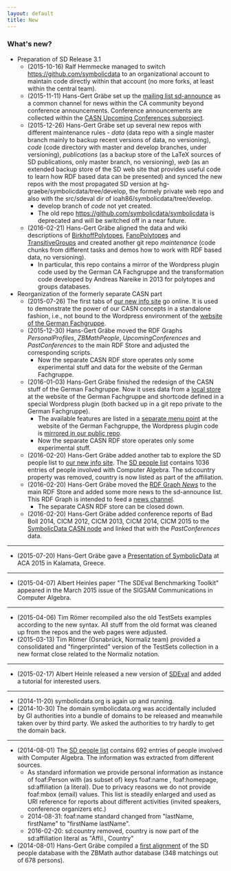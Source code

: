 ```yaml
---
layout: default
title: New
---
```


### What's new?

-   Preparation of SD Release 3.1
    -   (2015-10-16) Ralf Hemmecke managed to switch <https://github.com/symbolicdata> to an organizational account to maintain code directly within that account (no more forks, at least within the central team).
    -   (2015-11-11) Hans-Gert Gräbe set up the [mailing list sd-announce](http://lists.informatik.uni-leipzig.de/mailman/listinfo/sd-announce) as a common channel for news within the CA community beyond conference announcements. Conference announcements are collected within the [CASN Upcoming Conferences subproject](CASN "wikilink").
    -   (2015-12-26) Hans-Gert Gräbe set up several new repos with different maintenance rules - *data* (data repo with a single master branch mainly to backup recent versions of data, no versioning), *code* (code directory with master and develop branches, under versioning), *publications* (as a backup store of the LaTeX sources of SD publications, only master branch, no versioning), *web* (as an extended backup store of the SD web site that provides useful code to learn how RDF based data can be presented) and synced the new repos with the most propagated SD version at hg-graebe/symbolicdata/tree/develop, the formely private web repo and also with the src/sdeval dir of ioah86/symbolicdata/tree/develop.
        -   develop branch of *code* not yet created.
        -   The old repo <https://github.com/symbolicdata/symbolicdata> is deprecated and will be switched off in a near future.
    -   (2016-02-21) Hans-Gert Gräbe aligned the data and wiki descriptions of [BirkhoffPolytopes](BirkhoffPolytopes "wikilink"), [FanoPolytopes](FanoPolytopes "wikilink") and [TransitiveGroups](TransitiveGroups "wikilink") and created another git repo *maintenance* (code chunks from different tasks and demos how to work with RDF based data, no versioning).
        -   In particular, this repo contains a mirror of the Wordpress plugin code used by the German CA Fachgruppe and the transformation code developed by Andreas Nareike in 2013 for polytopes and groups databases.
-   Reorganization of the formerly separate CASN part
    -   (2015-07-26) The first tabs of [our new info site](http://symbolicdata.org/info) go online. It is used to demonstrate the power of our CASN concepts in a standalone fashion, i.e., not bound to the Wordpress environment of the [website of the German Fachgruppe](http://www.fachgruppe-computeralgebra.de/symbolicdata/).
    -   (2015-12-30) Hans-Gert Gräbe moved the RDF Graphs *PersonalProfiles*, *ZBMathPeople*, *UpcomingConferences* and *PastConferences* to the main RDF Store and adjusted the corresponding scripts.
        -   Now the separate CASN RDF store operates only some experimental stuff and data for the website of the German Fachgruppe.
    -   (2016-01-03) Hans-Gert Gräbe finished the redesign of the CASN stuff of the German Fachgruppe. Now it uses data from a [local store](http://www.fachgruppe-computeralgebra.de/rdf/) at the website of the German Fachgruppe and shortcode defined in a special Wordpress plugin (both backed up in a git repo private to the German Fachgruppe).
        -   The available features are listed in a [separate menu point](http://www.fachgruppe-computeralgebra.de/symbolicdata/) at the website of the German Fachgruppe, the Wordpress plugin code is [mirrored in our public repo](https://github.com/symbolicdata/web/tree/master/casn-plugin).
        -   Now the separate CASN RDF store operates only some experimental stuff.
    -   (2016-02-20) Hans-Gert Gräbe added another tab to explore the SD people list to [our new info site](http://symbolicdata.org/info). The [SD people list](http://symbolicdata.org/Data/People/) contains 1036 entries of people involved with Computer Algebra. The sd:country property was removed, country is now listed as part of the affiliation.
    -   (2016-02-20) Hans-Gert Gräbe moved the [RDF Graph *News*](http://symbolicdata.org/Data/News/) to the main RDF Store and added some more news to the sd-announce list. This RDF Graph is intended to feed a [news channel](News "wikilink").
        -   The separate CASN RDF store can be closed down.
    -   (2016-02-20) Hans-Gert Gräbe added conference reports of Bad Boll 2014, CICM 2012, CICM 2013, CICM 2014, CICM 2015 to the [SymbolicData CASN node](http://symbolicdata.org/rdf) and linked that with the *PastConferences* data.

* * * * *

-   (2015-07-20) Hans-Gert Gräbe gave a [Presentation of SymbolicData](Publications "wikilink") at ACA 2015 in Kalamata, Greece.

* * * * *

-   (2015-04-07) Albert Heinles paper "The SDEval Benchmarking Toolkit" appeared in the March 2015 issue of the SIGSAM Communications in Computer Algebra.

* * * * *

-   (2015-04-06) Tim Römer recompiled also the old TestSets examples according to the new syntax. All stuff from the old format was cleaned up from the repos and the web pages were adjusted.
-   (2015-03-13) Tim Römer (Osnabrück, Normaliz team) provided a consolidated and "fingerprinted" version of the TestSets collection in a new format close related to the Normaliz notation.

* * * * *

-   (2015-02-17) Albert Heinle released a new version of [SDEval](SDEval "wikilink") and added a tutorial for interested users.

* * * * *

-   (2014-11-20) symbolicdata.org is again up and running.
-   (2014-10-30) The domain symbolicdata.org was accidentally included by GI authorities into a bundle of domains to be released and meanwhile taken over by third party. We asked the authorities to try hardly to get the domain back.

* * * * *

-   (2014-08-01) The [SD people list](http://symbolicdata.org/Data/People/) contains 692 entries of people involved with Computer Algebra. The information was extracted from different sources.
    -   As standard information we provide personal information as instance of foaf:Person with (as subset of) keys foaf:name , foaf:homepage, sd:affiliation (a literal). Due to privacy reasons we do not provide foaf:mbox (email) values. This list is steadily enlarged and used as URI reference for reports about different activities (invited speakers, conference organizers etc.)
    -   2014-08-31: foaf:name standard changed from "lastName, firstName" to "firstName lastName".
    -   2016-02-20: sd:country removed, country is now part of the sd:affiliation literal as "Affil., Country"
-   (2014-08-01) Hans-Gert Gräbe compiled a [first alignment](http://symbolicdata.org/Data/ZBMathPeople/) of the SD people database with the ZBMath author database (348 matchings out of 678 persons).

